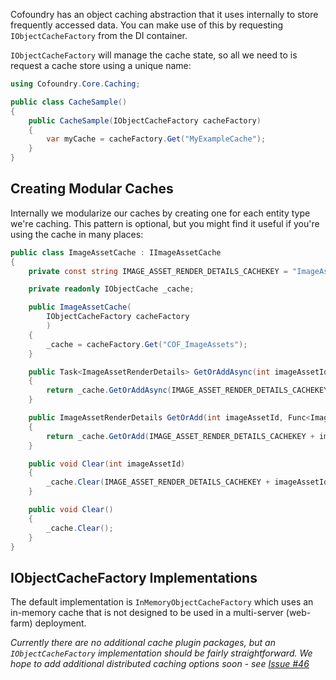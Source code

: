 ﻿Cofoundry has an object caching abstraction that it uses internally to store frequently accessed data. You can make use of this by requesting `IObjectCacheFactory` from the DI container.

`IObjectCacheFactory` will manage the cache state, so all we need to is request a cache store using a unique name:

```csharp
using Cofoundry.Core.Caching;

public class CacheSample()
{
    public CacheSample(IObjectCacheFactory cacheFactory)
    {
        var myCache = cacheFactory.Get("MyExampleCache");
    }
}
```

## Creating Modular Caches

Internally we modularize our caches by creating one for each entity type we're caching. This pattern is optional, but you might find it useful if you're using the cache in many places:

```csharp
public class ImageAssetCache : IImageAssetCache
{
    private const string IMAGE_ASSET_RENDER_DETAILS_CACHEKEY = "ImageAssetRenderDetails:";

    private readonly IObjectCache _cache;

    public ImageAssetCache(
        IObjectCacheFactory cacheFactory
        )
    {
        _cache = cacheFactory.Get("COF_ImageAssets");
    }

    public Task<ImageAssetRenderDetails> GetOrAddAsync(int imageAssetId, Func<Task<ImageAssetRenderDetails>> getter)
    {
        return _cache.GetOrAddAsync(IMAGE_ASSET_RENDER_DETAILS_CACHEKEY + imageAssetId, getter);
    }

    public ImageAssetRenderDetails GetOrAdd(int imageAssetId, Func<ImageAssetRenderDetails> getter)
    {
        return _cache.GetOrAdd(IMAGE_ASSET_RENDER_DETAILS_CACHEKEY + imageAssetId, getter);
    }

    public void Clear(int imageAssetId)
    {
        _cache.Clear(IMAGE_ASSET_RENDER_DETAILS_CACHEKEY + imageAssetId);
    }

    public void Clear()
    {
        _cache.Clear();
    }
}
```

## IObjectCacheFactory Implementations

The default implementation is `InMemoryObjectCacheFactory` which uses an in-memory cache that is not designed to be used in a multi-server (web-farm) deployment. 

*Currently there are no additional cache plugin packages, but an `IObjectCacheFactory` implementation should be fairly straightforward. We hope to add additional distributed caching options soon - see [Issue #46](https://github.com/cofoundry-cms/cofoundry/issues/46)*
